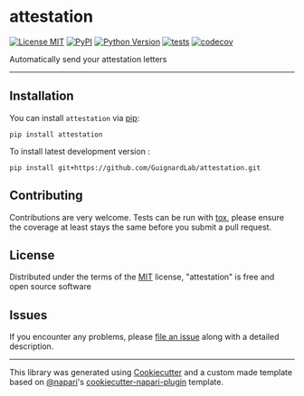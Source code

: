 # attestation

[![License MIT](https://img.shields.io/pypi/l/attestation.svg?color=green)](https://github.com/GuignardLab/attestation/raw/main/LICENSE)
[![PyPI](https://img.shields.io/pypi/v/attestation.svg?color=green)](https://pypi.org/project/attestation)
[![Python Version](https://img.shields.io/pypi/pyversions/attestation.svg?color=green)](https://python.org)
[![tests](https://github.com/GuignardLab/attestation/workflows/tests/badge.svg)](https://github.com/GuignardLab/attestation/actions)
[![codecov](https://codecov.io/gh/GuignardLab/attestation/branch/main/graph/badge.svg)](https://codecov.io/gh/GuignardLab/attestation)

Automatically send your attestation letters

----------------------------------

## Installation

You can install `attestation` via [pip]:

    pip install attestation



To install latest development version :

    pip install git+https://github.com/GuignardLab/attestation.git


## Contributing

Contributions are very welcome. Tests can be run with [tox], please ensure
the coverage at least stays the same before you submit a pull request.

## License

Distributed under the terms of the [MIT] license,
"attestation" is free and open source software

## Issues

If you encounter any problems, please [file an issue] along with a detailed description.

----------------------------------

This library was generated using [Cookiecutter] and a custom made template based on [@napari]'s [cookiecutter-napari-plugin] template.


[napari]: https://github.com/napari/napari
[Cookiecutter]: https://github.com/audreyr/cookiecutter
[@napari]: https://github.com/napari
[MIT]: http://opensource.org/licenses/MIT
[BSD-3]: http://opensource.org/licenses/BSD-3-Clause
[GNU GPL v3.0]: http://www.gnu.org/licenses/gpl-3.0.txt
[GNU LGPL v3.0]: http://www.gnu.org/licenses/lgpl-3.0.txt
[Apache Software License 2.0]: http://www.apache.org/licenses/LICENSE-2.0
[Mozilla Public License 2.0]: https://www.mozilla.org/media/MPL/2.0/index.txt
[cookiecutter-napari-plugin]: https://github.com/napari/cookiecutter-napari-plugin
[pip]: https://pypi.org/project/pip/
[PyPI]: https://pypi.org/
[tox]: https://tox.readthedocs.io/en/latest/

[file an issue]: https://github.com/GuignardLab/attestation/issues

